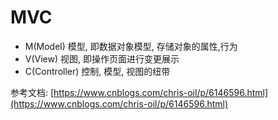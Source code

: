 # MVC

- M(Model) 模型, 即数据对象模型, 存储对象的属性,行为
- V(View) 视图, 即操作页面进行变更展示
- C(Controller) 控制, 模型, 视图的纽带

参考文档: [https://www.cnblogs.com/chris-oil/p/6146596.html](https://www.cnblogs.com/chris-oil/p/6146596.html)
